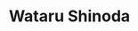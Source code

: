 ---
title: "Wataru Shinoda"
draft: false

# Job rank 職階
rank: "Professor" # 教授 | 准教授 | 助教 | ...

# Laboratory group
la_group: "Molecular Chemistry" # 分子化学 | 物質化学 | 反応化学

# Laboratory
laboratory:
  id: theocomp
  name: Theoretical and Computational Chemistry Laboratory


# page title background image
bg_image: "images/banner/bg1.jpg"

# meta description ~100 letters in Japanese
description : "Molecular design and analysis of phenomena and functions by molecular simulation for biomacromolecular assemblies and soft material systems"

# teacher portrait
image: "images/faculty/shinoda.jpg"

# interest
interest: ["Molecular Simulation", "Lipid Membranes / Biological Membranes", "Soft Materials"]

# achievements
achievements:
- icon: ti-id-badge
  link: https://researcherid.com/rid/M-9948-2018
  name: ResearcherID M-9948-2018
- icon: ti-id-badge
  link: https://orcid.org/0000-0002-3388-9227
  name: ORCID 0000-0002-3388-9227
- icon: ti-google
  link: https://scholar.google.co.jp/citations?user=RS7GD0oAAAAJ
  name: Scholar RS7GD0oAAAAJ


# contact info
contact:
- icon: ti-email
  link: mailto:shinoda@okayama-u.ac.jp
  name: shinoda@okayama-u.ac.jp
- icon: ti-mobile
  link: tel:086-251-7854
  name: 086-251-7854


- name : "Theoretical and Computational Chemistry Laboratory"
  icon : "ti-world" # icon pack : https://themify.me/themify-icons
  link : "http://theocomp.chem.okayama-u.ac.jp"

- name : "3-1-1 Tsushima-Naka, Kita Ward, Okayama City, Okayama 700-8530"
  icon : "ti-location-pin" # icon pack : https://themify.me/themify-icons
  link : "#"

# type
type: "faculty"
---